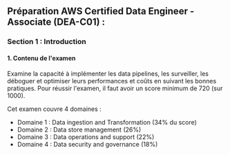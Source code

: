 ## Préparation AWS Certified Data Engineer - Associate (DEA-C01) :

### Section 1 : Introduction

#### 1. Contenu de l'examen
Examine la capacité à implémenter les data pipelines, les surveiller, les déboguer et optimiser leurs performances et coûts en suivant les bonnes pratiques. Pour réussir l'examen, il faut avoir un score minimum de 720 (sur 1000).

Cet examen couvre 4 domaines :
- Domaine 1 : Data ingestion and Transformation (34% du score)
- Domaine 2 : Data store management (26%)
- Domaine 3 : Data operations and support (22%)
- Domaine 4 : Data security and governance (18%)
